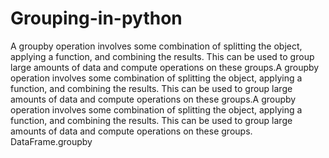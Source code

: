 # Grouping-in-python
A groupby operation involves some combination of splitting the object, applying a function, and combining the results. This can be used to group large amounts of data and compute operations on these groups.A groupby operation involves some combination of splitting the object, applying a function, and combining the results. This can be used to group large amounts of data and compute operations on these groups.A groupby operation involves some combination of splitting the object, applying a function, and combining the results. This can be used to group large amounts of data and compute operations on these groups.    DataFrame.groupby    
